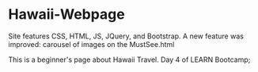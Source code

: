 # Hawaii-Webpage
Site features CSS, HTML, JS, JQuery, and Bootstrap.
A new feature was improved: carousel of images on the MustSee.html

This is a beginner's page about Hawaii Travel.
Day 4 of LEARN Bootcamp;

